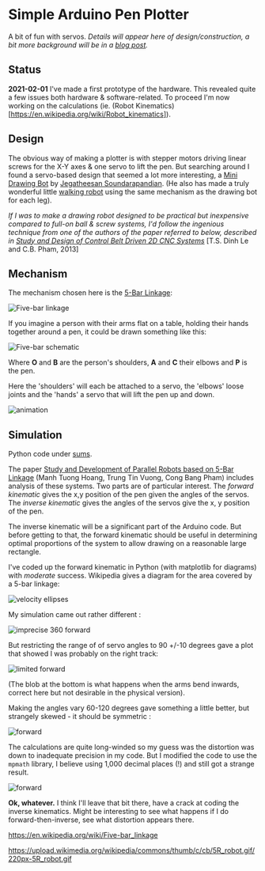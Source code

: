 # Simple Arduino Pen Plotter

A bit of fun with servos. *Details will appear here of design/construction, a bit more background will be in a [blog post](https://dannyayers.wordpress.com/2021/03/01/simple-drawing-robot-python-sums-weirdness/).*

## Status

**2021-02-01** I've made a first prototype of the hardware. This revealed quite a few issues both hardware & software-related. To proceed I'm now working on the calculations (ie. (Robot Kinematics)[https://en.wikipedia.org/wiki/Robot_kinematics]).

## Design

The obvious way of making a plotter is with stepper motors driving linear screws for the X-Y axes & one servo to lift the pen. But searching around I found a servo-based design that seemed a lot more interesting, a [Mini Drawing Bot](https://www.instructables.com/Mini-Drawing-Bot-Live-Android-App-Trignomentry/) by [Jegatheesan Soundarapandian](https://www.instructables.com/member/jegatheesan.soundarapandian/). (He also has made a truly wonderful little [walking robot](https://www.instructables.com/Baby-MIT-Cheetah-Robot-V2-Autonomous-and-RC/) using the same mechanism as the drawing bot for each leg).

*If I was to make a drawing robot designed to be practical but inexpensive compared to full-on ball & screw systems, I'd follow the ingenious technique from one of the authors of the paper referred to below, described in [Study and Design of Control Belt Driven 2D CNC Systems](https://www.academia.edu/13297276/STUDY_DESIGN_AND_CONTROL_BELT_DRIVEN_2_D_CNC_SYSTEMS)* [T.S. Dinh Le and C.B. Pham, 2013]

## Mechanism

The mechanism chosen here is the [5-Bar Linkage](https://en.wikipedia.org/wiki/Five-bar_linkage):

![Five-bar linkage](https://github.com/danja/mini-draw/blob/main/images/five-bar-mechanism.png?raw=true)

If you imagine a person with their arms flat on a table, holding their hands together around a pen, it could be drawn something like this:

![Five-bar schematic](https://github.com/danja/mini-draw/blob/main/images/five-bar-schematic.png?raw=true)

Where **O** and **B** are the person's shoulders, **A** and **C** their elbows and **P** is the pen.

Here the 'shoulders' will each be attached to a servo, the 'elbows' loose joints and the 'hands' a servo that will lift the pen up and down. 

![animation](https://github.com/danja/mini-draw/blob/main/images/5R_robot.gif)

## Simulation

Python code under [sums](https://github.com/danja/mini-draw/tree/main/sums).

The paper [Study and Development of Parallel Robots based on 5-Bar Linkage](https://www.researchgate.net/publication/283356024_Study_and_Development_of_Parallel_Robots_Based_On_5-Bar_Linkage) (Manh Tuong Hoang, Trung Tin Vuong, Cong Bang Pham) includes analysis of these systems. Two parts are of particular interest. The *forward kinematic* gives the x,y position of the pen given the angles of the servos. The *inverse kinematic* gives the angles of the servos give the x, y position of the pen.

The inverse kinematic will be a significant part of the Arduino code. But before getting to that, the forward kinematic should be useful in determining optimal proportions of the system to allow drawing on a reasonable large rectangle.

I've coded up the forward kinematic in Python (with matplotlib for diagrams) with *moderate* success. Wikipedia gives a diagram for the area covered by a 5-bar linkage:

![velocity ellipses](https://github.com/danja/mini-draw/blob/main/images/velocity-ellipses.png?raw=true)

My simulation came out rather different :

![imprecise 360 forward](https://github.com/danja/mini-draw/blob/main/images/forward-360.png?raw=true)

But restricting the range of of servo angles to 90 +/-10 degrees gave a plot that showed I was probably on the right track:

![limited forward](https://github.com/danja/mini-draw/blob/main/images/limited.png?raw=true)

(The blob at the bottom is what happens when the arms bend inwards, correct here but not desirable in the physical version).

Making the angles vary 60-120 degrees gave something a little better, but strangely skewed - it should be symmetric :

![forward](https://github.com/danja/mini-draw/blob/main/images/imprecise.png?raw=true)


The calculations are quite long-winded so my guess was the distortion was down to inadequate precision in my code. But I modified the code to use the ```mpmath``` library, I believe using 1,000 decimal places (!) and still got a strange result.  

![forward](https://github.com/danja/mini-draw/blob/main/images/imprecise.png?raw=true)

**Ok, whatever.** I think I'll leave that bit there, have a crack at coding the inverse kinematics. Might be interesting to see what happens if I do forward-then-inverse, see what distortion appears there.




https://en.wikipedia.org/wiki/Five-bar_linkage

https://upload.wikimedia.org/wikipedia/commons/thumb/c/cb/5R_robot.gif/220px-5R_robot.gif


